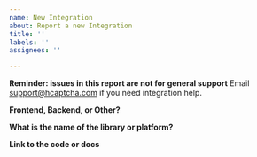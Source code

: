 ```yaml
---
name: New Integration
about: Report a new Integration
title: ''
labels: ''
assignees: ''

---
```


**Reminder: issues in this report are not for general support**
Email support@hcaptcha.com if you need integration help.

**Frontend, Backend, or Other?**

**What is the name of the library or platform?**

**Link to the code or docs**
